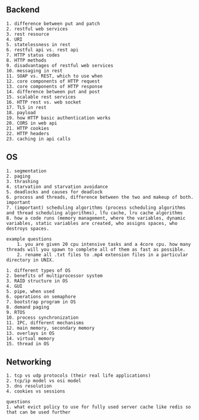 ## Backend
    1. difference between put and patch
    2. restful web services
    3. rest resource
    4. URI
    5. statelessness in rest
    6. restful api vs. rest api
    7. HTTP status codes
    8. HTTP methods
    9. disadvantages of restful web services
    10. messaging in rest
    11. SOAP vs. REST, which to use when
    12. core components of HTTP request
    13. core components of HTTP response
    14. difference between put and post
    15. scalable rest services
    16. HTTP rest vs. web socket
    17. TLS in rest
    18. payload
    19. how HTTP basic authentication works
    20. CORS in web api
    21. HTTP cookies
    22. HTTP headers
    23. caching in api calls

## OS
    1. segmentation
    2. paging
    3. thrashing
    4. starvation and starvation avoidance
    5. deadlocks and causes for deadlock
    6. process and threads, difference between the two and makeup of both. important
    7. (important) scheduling algorithms (process scheduling algorithms and thread scheduling algorithms), lfu cache, lru cache algorithms
    8. how a code runs (memory management, where the variables, dynamic variables, static variables are created, who assigns spaces, who destroys spaces.

    example questions
        1. you are given 20 cpu intensive tasks and a 4core cpu. how many threads will you spawn to complete all of them as fast as possible.
        2. rename all .txt files to .mp4 extension files in a particular directory in UNIX.

    1. different types of OS
    2. benefits of multiprocessor system
    3. RAID structure in OS
    4. GUI
    5. pipe, when used
    6. operations on semaphore
    7. bootstrap program in OS
    8. demand paging
    9. RTOS
    10. process synchronization
    11. IPC, different mechanisms
    12. main memory, secondary memory
    13. overlays in OS
    14. virtual memory
    15. thread in OS

## Networking
    1. tcp vs udp protocols (their real life applications)
    2. tcp/ip model vs osi model
    3. dns resolution
    4. cookies vs sessions

    questions
    1. what evict policy to use for fully used server cache like redis so that can be used further